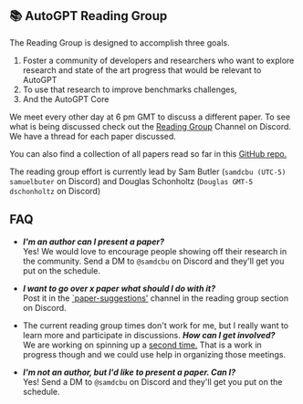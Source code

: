 ## :books: AutoGPT Reading Group

The Reading Group is designed to accomplish three goals.

1. Foster a community of developers and researchers who want to explore research and state of the art progress that would be relevant to AutoGPT
2. To use that research to improve benchmarks challenges,
3. And the AutoGPT Core

We meet every other day at 6 pm GMT to discuss a different paper.
To see what is being discussed check out the [Reading Group](https://discord.com/channels/1092243196446249134/1103371639036575844) Channel on Discord. We have a thread for each paper discussed.

You can also find a collection of all papers read so far in this [GitHub repo.](https://github.com/samuelbutler/Auto-GPT-Papers)

The reading group effort is currently lead by Sam Butler (`samdcbu (UTC-5) samuelbuter` on Discord) and Douglas Schonholtz (`Douglas GMT-5 dschonholtz` on Discord)


## FAQ

- ***I'm an author can I present a paper?***  
    Yes! We would love to encourage people showing off their research in the community. Send a DM to `@samdcbu` on Discord and they'll get you put on the schedule.


- ***I want to go over x paper what should I do with it?***  
    Post it in the [`paper-suggestions'](https://discord.com/channels/1092243196446249134/1103756242943492148) channel in the reading group section on Discord.

- The current reading group times don't work for me, but I really want to learn more and participate in discussions. ***How can I get involved?***  
    We are working on spinning up a [second time.](https://discord.com/channels/1092243196446249134/1103371639036575844/1105861124013957250) That is a work in progress though and we could use help in organizing those meetings.

- ***I'm not an author, but I'd like to present a paper. Can I?***  
    Yes! Send a DM to `@samdcbu` on Discord and they'll get you put on the schedule.

